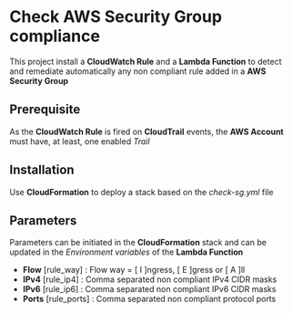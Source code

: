 # Check AWS Security Group compliance
This project install a **CloudWatch Rule** and a **Lambda Function** to detect and remediate automatically any non compliant rule added in a **AWS Security Group**

## Prerequisite
As the **CloudWatch Rule** is fired on **CloudTrail** events, the **AWS Account** must have, at least, one enabled *Trail*

## Installation
Use **CloudFormation** to deploy a stack based on the *check-sg.yml* file

## Parameters
Parameters can be initiated in the **CloudFormation** stack and can be updated in the *Environment variables* of the **Lambda Function**
- **Flow** [rule_way] : Flow way = [ I ]ngress, [ E ]gress or [ A ]ll
- **IPv4** [rule_ip4] : Comma separated non compliant IPv4 CIDR masks
- **IPv6** [rule_ip6] : Comma separated non compliant IPv6 CIDR masks
- **Ports** [rule_ports] : Comma separated non compliant protocol ports
